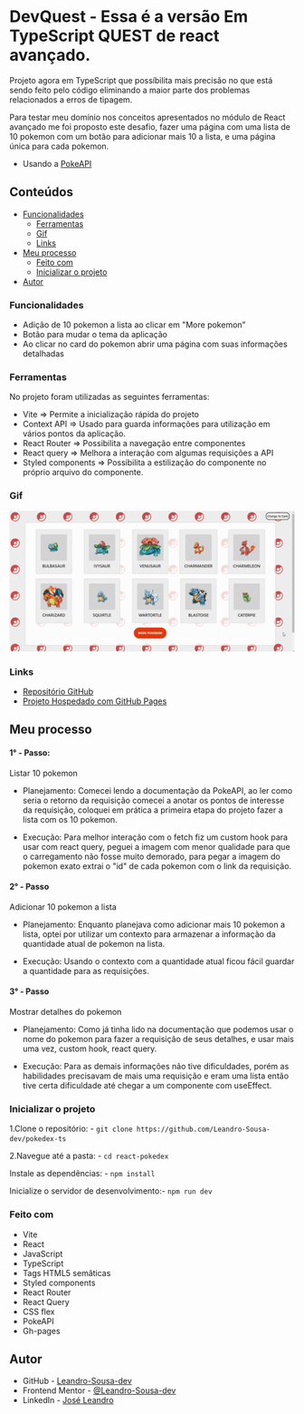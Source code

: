 # DevQuest - Essa é a versão Em TypeScript QUEST de react avançado.

Projeto agora em TypeScript que possíbilita mais precisão no que está sendo feito pelo código eliminando a maior parte dos problemas relacionados a erros de tipagem.

Para testar meu domínio nos conceitos apresentados no módulo de React avançado me foi proposto este desafio, fazer uma página com uma lista de 10 pokemon com um botão para adicionar mais 10 a lista, e uma página única para cada pokemon.
- Usando a [PokeAPI](https://pokeapi.co/)

## Conteúdos

- [Funcionalidades](#funcionalidades)
  - [Ferramentas](#ferramentas)
  - [Gif](#gif)
  - [Links](#links)
- [Meu processo](#meu-processo)
  - [Feito com](#feito-com)
  - [Inicializar o projeto](#inicializar-o-projeto)
- [Autor](#autor)

### Funcionalidades

- Adição de 10 pokemon a lista ao clicar em "More pokemon"
- Botão para mudar o tema da aplicação
- Ao clicar no card do pokemon abrir uma página com suas informações detalhadas

### Ferramentas 

No projeto foram utilizadas as seguintes ferramentas:

- Vite => Permite a inicialização rápida do projeto
- Context API => Usado para guarda informações para utilização em vários pontos da aplicação.
- React Router => Possibilita a navegação entre componentes
- React query => Melhora a interação com algumas requisições a API
- Styled components => Possibilita a estilização do componente no próprio arquivo do componente.

### Gif

![](./src/assets/prints/react-pokedex.gif)

### Links

- [Repositório GitHub](https://github.com/Leandro-Sousa-dev/pokedex-ts)
- [Projeto Hospedado com GitHub Pages](https://leandro-sousa-dev.github.io/pokedex-ts/)

## Meu processo

#### 1° - Passo: 

Listar 10 pokemon

- Planejamento:
Comecei lendo a documentação da PokeAPI, ao ler como seria o retorno da requisição comecei a anotar os pontos de interesse da requisição, coloquei em prática a primeira etapa do projeto fazer a lista com os 10 pokemon.

- Execução:
Para melhor interação com o fetch fiz um custom hook para usar com react query, peguei a imagem com menor qualidade para que o carregamento não fosse muito demorado, para pegar a imagem do pokemon exato extrai o "id" de cada pokemon com o link da requisição.

#### 2° - Passo

Adicionar 10 pokemon a lista

- Planejamento:
Enquanto planejava como adicionar mais 10 pokemon a lista, optei por utilizar um contexto para armazenar a informação da quantidade atual de pokemon na lista.

- Execução:
Usando o contexto com a quantidade atual ficou fácil guardar a quantidade para as requisições.

#### 3° - Passo

Mostrar detalhes do pokemon

- Planejamento:
Como já tinha lido na documentação que podemos usar o nome do pokemon para fazer a requisição de seus detalhes, e usar mais uma vez, custom hook, react query.

- Execução: 
Para as demais informações não tive dificuldades, porém as habilidades precisavam de mais uma requisição e eram uma lista então tive certa dificuldade até chegar a um componente com useEffect.

### Inicializar o projeto
  
1.Clone o repositório: - 
`git clone https://github.com/Leandro-Sousa-dev/pokedex-ts`

2.Navegue até a pasta: -
`cd react-pokedex`

Instale as dependências: -
`npm install`

Inicialize o servidor de desenvolvimento:-
`npm run dev`
### Feito com

- Vite
- React
- JavaScript
- TypeScript
- Tags HTML5 semâticas 
- Styled components
- React Router
- React Query
- CSS flex
- PokeAPI
- Gh-pages
 

## Autor

- GitHub - [Leandro-Sousa-dev](https://github.com/Leandro-Sousa-dev)
- Frontend Mentor - [@Leandro-Sousa-dev](https://www.frontendmentor.io/profile/Leandro-Sousa-dev)
- LinkedIn - [José Leandro](https://www.linkedin.com/in/jos%C3%A9-leandro-7ba007261/)

